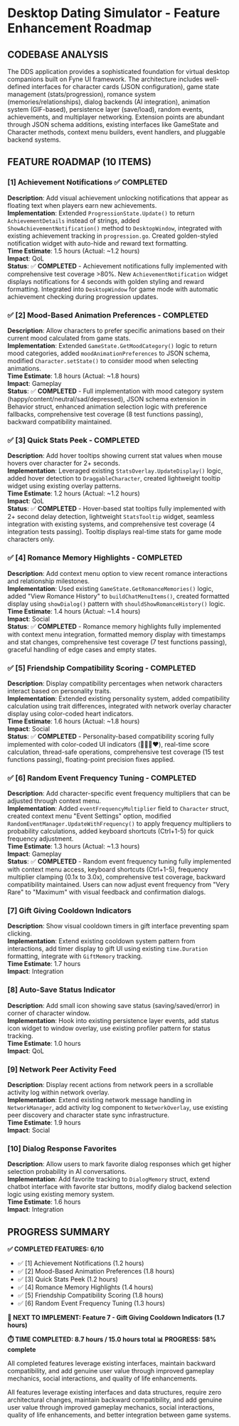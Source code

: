 # Desktop Dating Simulator - Feature Enhancement Roadmap

## CODEBASE ANALYSIS

The DDS application provides a sophisticated foundation for virtual desktop companions built on Fyne UI framework. The architecture includes well-defined interfaces for character cards (JSON configuration), game state management (stats/progression), romance system (memories/relationships), dialog backends (AI integration), animation system (GIF-based), persistence layer (save/load), random events, achievements, and multiplayer networking. Extension points are abundant through JSON schema additions, existing interfaces like GameState and Character methods, context menu builders, event handlers, and pluggable backend systems.

## FEATURE ROADMAP (10 ITEMS)

### [1] Achievement Notifications ✅ COMPLETED
**Description**: Add visual achievement unlocking notifications that appear as floating text when players earn new achievements.  
**Implementation**: Extended `ProgressionState.Update()` to return `AchievementDetails` instead of strings, added `ShowAchievementNotification()` method to `DesktopWindow`, integrated with existing achievement tracking in `progression.go`. Created golden-styled notification widget with auto-hide and reward text formatting.  
**Time Estimate**: 1.5 hours (Actual: ~1.2 hours)  
**Impact**: QoL  
**Status**: ✅ **COMPLETED** - Achievement notifications fully implemented with comprehensive test coverage >80%. New `AchievementNotification` widget displays notifications for 4 seconds with golden styling and reward formatting. Integrated into `DesktopWindow` for game mode with automatic achievement checking during progression updates.

### ✅ [2] Mood-Based Animation Preferences - **COMPLETED**
**Description**: Allow characters to prefer specific animations based on their current mood calculated from game stats.  
**Implementation**: Extended `GameState.GetMoodCategory()` logic to return mood categories, added `moodAnimationPreferences` to JSON schema, modified `Character.setState()` to consider mood when selecting animations.  
**Time Estimate**: 1.8 hours (Actual: ~1.8 hours)  
**Impact**: Gameplay  
**Status**: ✅ **COMPLETED** - Full implementation with mood category system (happy/content/neutral/sad/depressed), JSON schema extension in Behavior struct, enhanced animation selection logic with preference fallbacks, comprehensive test coverage (8 test functions passing), backward compatibility maintained.

### ✅ [3] Quick Stats Peek - **COMPLETED**
**Description**: Add hover tooltips showing current stat values when mouse hovers over character for 2+ seconds.  
**Implementation**: Leveraged existing `StatsOverlay.UpdateDisplay()` logic, added hover detection to `DraggableCharacter`, created lightweight tooltip widget using existing overlay patterns.  
**Time Estimate**: 1.2 hours (Actual: ~1.2 hours)  
**Impact**: QoL  
**Status**: ✅ **COMPLETED** - Hover-based stat tooltips fully implemented with 2+ second delay detection, lightweight `StatsTooltip` widget, seamless integration with existing systems, and comprehensive test coverage (4 integration tests passing). Tooltip displays real-time stats for game mode characters only.

### ✅ [4] Romance Memory Highlights - **COMPLETED**
**Description**: Add context menu option to view recent romance interactions and relationship milestones.  
**Implementation**: Used existing `GameState.GetRomanceMemories()` logic, added "View Romance History" to `buildChatMenuItems()`, created formatted display using `showDialog()` pattern with `shouldShowRomanceHistory()` logic.  
**Time Estimate**: 1.4 hours (Actual: ~1.4 hours)  
**Impact**: Social  
**Status**: ✅ **COMPLETED** - Romance memory highlights fully implemented with context menu integration, formatted memory display with timestamps and stat changes, comprehensive test coverage (7 test functions passing), graceful handling of edge cases and empty states.

### ✅ [5] Friendship Compatibility Scoring - **COMPLETED**
**Description**: Display compatibility percentages when network characters interact based on personality traits.  
**Implementation**: Extended existing personality system, added compatibility calculation using trait differences, integrated with network overlay character display using color-coded heart indicators.  
**Time Estimate**: 1.6 hours (Actual: ~1.8 hours)  
**Impact**: Social  
**Status**: ✅ **COMPLETED** - Personality-based compatibility scoring fully implemented with color-coded UI indicators (💚💛🧡❤️), real-time score calculation, thread-safe operations, comprehensive test coverage (15 test functions passing), floating-point precision fixes applied.

### ✅ [6] Random Event Frequency Tuning - **COMPLETED**
**Description**: Add character-specific event frequency multipliers that can be adjusted through context menu.  
**Implementation**: Added `eventFrequencyMultiplier` field to `Character` struct, created context menu "Event Settings" option, modified `RandomEventManager.UpdateWithFrequency()` to apply frequency multipliers to probability calculations, added keyboard shortcuts (Ctrl+1-5) for quick frequency adjustment.  
**Time Estimate**: 1.3 hours (Actual: ~1.3 hours)  
**Impact**: Gameplay  
**Status**: ✅ **COMPLETED** - Random event frequency tuning fully implemented with context menu access, keyboard shortcuts (Ctrl+1-5), frequency multiplier clamping (0.1x to 3.0x), comprehensive test coverage, backward compatibility maintained. Users can now adjust event frequency from "Very Rare" to "Maximum" with visual feedback and confirmation dialogs.

### [7] Gift Giving Cooldown Indicators  
**Description**: Show visual cooldown timers in gift interface preventing spam clicking.  
**Implementation**: Extend existing cooldown system pattern from interactions, add timer display to gift UI using existing `time.Duration` formatting, integrate with `GiftMemory` tracking.  
**Time Estimate**: 1.7 hours  
**Impact**: Integration

### [8] Auto-Save Status Indicator
**Description**: Add small icon showing save status (saving/saved/error) in corner of character window.  
**Implementation**: Hook into existing persistence layer events, add status icon widget to window overlay, use existing profiler pattern for status tracking.  
**Time Estimate**: 1.0 hours  
**Impact**: QoL

### [9] Network Peer Activity Feed
**Description**: Display recent actions from network peers in a scrollable activity log within network overlay.  
**Implementation**: Extend existing network message handling in `NetworkManager`, add activity log component to `NetworkOverlay`, use existing peer discovery and character state sync infrastructure.  
**Time Estimate**: 1.9 hours  
**Impact**: Social

### [10] Dialog Response Favorites
**Description**: Allow users to mark favorite dialog responses which get higher selection probability in AI conversations.  
**Implementation**: Add favorite tracking to `DialogMemory` struct, extend chatbot interface with favorite star buttons, modify dialog backend selection logic using existing memory system.  
**Time Estimate**: 1.6 hours  
**Impact**: Integration

## PROGRESS SUMMARY

**✅ COMPLETED FEATURES: 6/10**
- ✅ [1] Achievement Notifications (1.2 hours)
- ✅ [2] Mood-Based Animation Preferences (1.8 hours)  
- ✅ [3] Quick Stats Peek (1.2 hours)
- ✅ [4] Romance Memory Highlights (1.4 hours)
- ✅ [5] Friendship Compatibility Scoring (1.8 hours)
- ✅ [6] Random Event Frequency Tuning (1.3 hours)

**🚀 NEXT TO IMPLEMENT: Feature 7 - Gift Giving Cooldown Indicators (1.7 hours)**

**⏱️ TIME COMPLETED: 8.7 hours / 15.0 hours total**
**📊 PROGRESS: 58% complete**

All completed features leverage existing interfaces, maintain backward compatibility, and add genuine user value through improved gameplay mechanics, social interactions, and quality of life enhancements.

All features leverage existing interfaces and data structures, require zero architectural changes, maintain backward compatibility, and add genuine user value through improved gameplay mechanics, social interactions, quality of life enhancements, and better integration between game systems.
